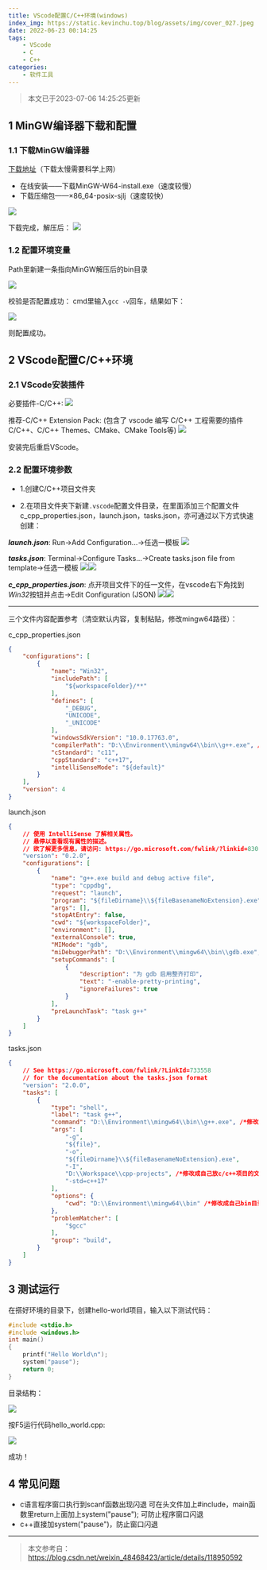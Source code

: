 ```yaml
---
title: VScode配置C/C++环境(windows)
index_img: https://static.kevinchu.top/blog/assets/img/cover_027.jpeg
date: 2022-06-23 00:14:25
tags:
    - VScode
    - C
    - C++
categories:
    - 软件工具
---
```

>本文已于2023-07-06 14:25:25更新

## 1  MinGW编译器下载和配置

### 1.1 下载MinGW编译器

[下载地址](https://sourceforge.net/projects/mingw-w64/files/mingw-w64/mingw-w64-release/)（下载太慢需要科学上网）
- 在线安装——下载MinGW-W64-install.exe（速度较慢）
- 下载压缩包——×86_64-posix-sjlj（速度较快）

![](https://static.kevinchu.top/blog/public/20220624002658.png)

下载完成，解压后：
![](https://static.kevinchu.top/blog/public/20220624003402.png)


### 1.2 配置环境变量

Path里新建一条指向MinGW解压后的bin目录

![](https://static.kevinchu.top/blog/public/20220624003933.png)

校验是否配置成功：
cmd里输入```gcc -v```回车，结果如下：

![](https://static.kevinchu.top/blog/public/20220624004119.png)

则配置成功。


## 2 VScode配置C/C++环境

### 2.1 VScode安装插件

必要插件-C/C++:
![](https://static.kevinchu.top/blog/public/20220624004655.png)

推荐-C/C++ Extension Pack:
(包含了 vscode 编写 C/C++ 工程需要的插件C/C++、C/C++ Themes、CMake、CMake Tools等)
![](https://static.kevinchu.top/blog/public/20230706112943.png)

安装完后重启VScode。


### 2.2 配置环境参数

- 1.创建C/C++项目文件夹

- 2.在项目文件夹下新建```.vscode```配置文件目录，在里面添加三个配置文件c_cpp_properties.json，launch.json，tasks.json，亦可通过以下方式快速创建：


***launch.json***: Run->Add Configuration...->任选一模板
![](https://static.kevinchu.top/blog/public/20230706114138.png)


***tasks.json***: Terminal->Configure Tasks...->Create tasks.json file from template->任选一模板
![](https://static.kevinchu.top/blog/public/20230706140153.png)![](https://static.kevinchu.top/blog/public/20230706140335.png)



***c_cpp_properties.json***: 点开项目文件下的任一文件，在vscode右下角找到*Win32*按钮并点击->Edit Configuration (JSON)
![](https://static.kevinchu.top/blog/public/20230706140927.png)![](https://static.kevinchu.top/blog/public/20230706141352.png)



---
三个文件内容配置参考（清空默认内容，复制粘贴，修改mingw64路径）：




c_cpp_properties.json
```JSON
{
    "configurations": [
        {
            "name": "Win32",
            "includePath": [
                "${workspaceFolder}/**"
            ],
            "defines": [
                "_DEBUG",
                "UNICODE",
                "_UNICODE"
            ],
            "windowsSdkVersion": "10.0.17763.0",
            "compilerPath": "D:\\Environment\\mingw64\\bin\\g++.exe", /*修改成自己bin目录下的g++.exe，这里的路径和电脑里复制的文件目录有一点不一样，这里是两个反斜杠\\*/
            "cStandard": "c11",
            "cppStandard": "c++17",
            "intelliSenseMode": "${default}"
        }
    ],
    "version": 4
}

```


launch.json
```JSON
{
    // 使用 IntelliSense 了解相关属性。 
    // 悬停以查看现有属性的描述。
    // 欲了解更多信息，请访问: https://go.microsoft.com/fwlink/?linkid=830387
    "version": "0.2.0",
    "configurations": [
        {
            "name": "g++.exe build and debug active file",
            "type": "cppdbg",
            "request": "launch",
            "program": "${fileDirname}\\${fileBasenameNoExtension}.exe",
            "args": [],
            "stopAtEntry": false,
            "cwd": "${workspaceFolder}",
            "environment": [],
            "externalConsole": true,
            "MIMode": "gdb",
            "miDebuggerPath": "D:\\Environment\\mingw64\\bin\\gdb.exe", /*修改成自己bin目录下的gdb.exe，这里的路径和电脑里复制的文件目录有一点不一样，这里是两个反斜杠\\*/
            "setupCommands": [
                {
                    "description": "为 gdb 启用整齐打印",
                    "text": "-enable-pretty-printing",
                    "ignoreFailures": true
                }
            ],
            "preLaunchTask": "task g++"
        }
    ]
}
```


tasks.json
```JSON
{
    // See https://go.microsoft.com/fwlink/?LinkId=733558 
    // for the documentation about the tasks.json format
    "version": "2.0.0",
    "tasks": [
        {
            "type": "shell",
            "label": "task g++",
            "command": "D:\\Environment\\mingw64\\bin\\g++.exe", /*修改成自己bin目录下的g++.exe，这里的路径和电脑里复制的文件目录有一点不一样，这里是两个反斜杠\\*/
            "args": [
                "-g",
                "${file}",
                "-o",
                "${fileDirname}\\${fileBasenameNoExtension}.exe",
                "-I",
                "D:\\Workspace\\cpp-projects", /*修改成自己放c/c++项目的文件夹，这里的路径和电脑里复制的文件目录有一点不一样，这里是两个反斜杠\\*/
                "-std=c++17"
            ],
            "options": {
                "cwd": "D:\\Environment\\mingw64\\bin" /*修改成自己bin目录，这里的路径和电脑里复制的文件目录有一点不一样，这里是两个反斜杠\\*/
            },
            "problemMatcher": [
                "$gcc"
            ],
            "group": "build",
        }
    ]
}

```




## 3 测试运行


在搭好环境的目录下，创建hello-world项目，输入以下测试代码：
```C
#include <stdio.h>
#include <windows.h>
int main()
{
    printf("Hello World\n");
    system("pause");
    return 0;
}
```
目录结构：

![](https://static.kevinchu.top/blog/public/20220624010535.png)

按F5运行代码hello_world.cpp:

![](https://static.kevinchu.top/blog/public/20220624010650.png)

成功！

## 4 常见问题

- c语言程序窗口执行到scanf函数出现闪退
可在头文件加上#include<stdlib>，main函数里return上面加上system("pause");  可防止程序窗口闪退
- c++直接加system("pause")，防止窗口闪退


---
>本文参考自：https://blog.csdn.net/weixin_48468423/article/details/118950592